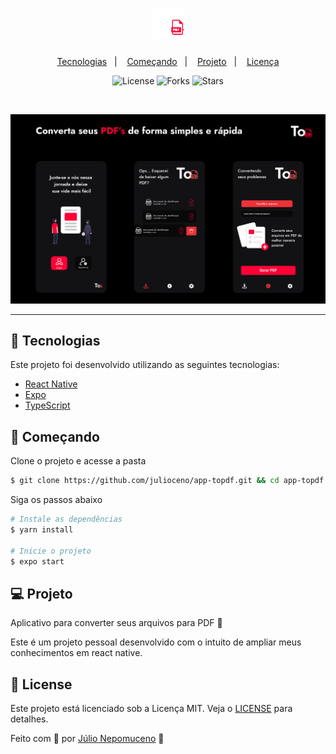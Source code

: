 <h1 align="center">
    <img alt="PlantManager" title="PlantManager" src=".github/logo.png" height="50" width="50"/>
</h1>

<p align="center">
  <a href="#-tecnologias">Tecnologias</a>&nbsp;&nbsp;&nbsp;|&nbsp;&nbsp;&nbsp;
  <a href="#-começando">Começando</a>&nbsp;&nbsp;&nbsp;|&nbsp;&nbsp;&nbsp;
  <a href="#-projeto">Projeto</a>&nbsp;&nbsp;&nbsp;|&nbsp;&nbsp;&nbsp;
  <a href="#-license">Licença</a>
</p>

<p align="center">
  <img  src="https://img.shields.io/static/v1?label=license&message=MIT&color=FFFFFF&labelColor=121214" alt="License">
  
  <img src="https://img.shields.io/github/forks/julioceno/PlantManager?label=forks&message=MIT&color=FFFFFF&labelColor=121214" alt="Forks">

  <img src="https://img.shields.io/github/stars/julioceno/PlantManager?label=stars&message=MIT&color=FFFFFF&labelColor=121214" alt="Stars">
</p>
<br>

<p align="center">
  <img alt="Moveit" src=".github/topdf-preview.png">
</p>

---

## 🧪 Tecnologias

Este projeto foi desenvolvido utilizando as seguintes tecnologias:

- [React Native](https://reactnative.dev/)
- [Expo](https://expo.io/)
- [TypeScript](https://www.typescriptlang.org/)

## 🚀 Começando

Clone o projeto e acesse a pasta

```bash
$ git clone https://github.com/julioceno/app-topdf.git && cd app-topdf
```

Siga os passos abaixo

```bash
# Instale as dependências
$ yarn install

# Inicie o projeto
$ expo start
```

## 💻 Projeto

Aplicativo para converter seus arquivos para PDF 📄

Este é um projeto pessoal desenvolvido com o intuito de ampliar meus conhecimentos em react native.

## 📝 License

Este projeto está licenciado sob a Licença MIT. Veja o [LICENSE](LICENSE) para detalhes.

Feito com 🖤 por [Júlio Nepomuceno](https://github.com/julioceno) 👋
